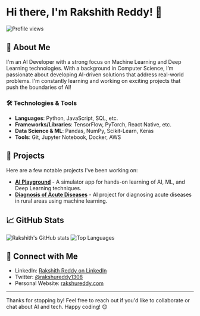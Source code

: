 
# Hi there, I'm Rakshith Reddy! 👋

![Profile views](https://komarev.com/ghpvc/?username=rakshureddy1308&color=brightgreen)  

## 🚀 About Me

I'm an AI Developer with a strong focus on Machine Learning and Deep Learning technologies. With a background in Computer Science, I’m passionate about developing AI-driven solutions that address real-world problems. I'm constantly learning and working on exciting projects that push the boundaries of AI!

### 🛠️ Technologies & Tools

- **Languages**: Python, JavaScript, SQL, etc.
- **Frameworks/Libraries**: TensorFlow, PyTorch, React Native, etc.
- **Data Science & ML**: Pandas, NumPy, Scikit-Learn, Keras
- **Tools**: Git, Jupyter Notebook, Docker, AWS

## 🌟 Projects

Here are a few notable projects I've been working on:

- **[AI Playground](https://github.com/rakshureddy1308/AI-Playground)** - A simulator app for hands-on learning of AI, ML, and Deep Learning techniques.
- **[Diagnosis of Acute Diseases](https://github.com/rakshureddy1308/Acute-Disease-Diagnosis)** - AI project for diagnosing acute diseases in rural areas using machine learning.

## 📈 GitHub Stats

![Rakshith's GitHub stats](https://github-readme-stats.vercel.app/api?username=rakshureddy1308&show_icons=true&theme=radical)
![Top Languages](https://github-readme-stats.vercel.app/api/top-langs/?username=rakshureddy1308&layout=compact&theme=radical)

## 🔗 Connect with Me

- LinkedIn: [Rakshith Reddy on LinkedIn](https://linkedin.com/in/rakshureddy1308)
- Twitter: [@rakshureddy1308](https://twitter.com/rakshureddy1308)
- Personal Website: [rakshureddy.com](https://rakshureddy.com)

---

Thanks for stopping by! Feel free to reach out if you'd like to collaborate or chat about AI and tech. Happy coding! 😊
